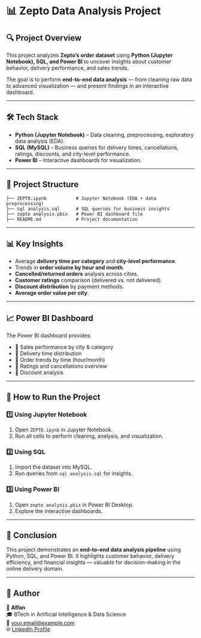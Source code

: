 # 📊 Zepto Data Analysis Project  

## 🔍 Project Overview  
This project analyzes **Zepto’s order dataset** using **Python (Jupyter Notebook), SQL, and Power BI** to uncover insights about customer behavior, delivery performance, and sales trends.  

The goal is to perform **end-to-end data analysis** — from cleaning raw data to advanced visualization — and present findings in an interactive dashboard.  

---

## 🛠️ Tech Stack  
- **Python (Jupyter Notebook)** – Data cleaning, preprocessing, exploratory data analysis (EDA).  
- **SQL (MySQL)** – Business queries for delivery times, cancellations, ratings, discounts, and city-level performance.  
- **Power BI** – Interactive dashboards for visualization.  

---

## 📂 Project Structure  
```
├── ZEPTO.ipynb           # Jupyter Notebook (EDA + data preprocessing)
├── sql analysis.sql      # SQL queries for business insights
├── zepto analysis.pbix   # Power BI dashboard file
├── README.md             # Project documentation
```

---

## 📊 Key Insights  
- Average **delivery time per category** and **city-level performance**.  
- Trends in **order volume by hour and month**.  
- **Cancelled/returned orders** analysis across cities.  
- **Customer ratings** comparison (delivered vs. not delivered).  
- **Discount distribution** by payment methods.  
- **Average order value per city**.  

---

## 📈 Power BI Dashboard  
The Power BI dashboard provides:  
- 📌 Sales performance by city & category  
- 📌 Delivery time distribution  
- 📌 Order trends by time (hour/month)  
- 📌 Ratings and cancellations overview  
- 📌 Discount analysis  

---

## 🚀 How to Run the Project  

### 1️⃣ Using Jupyter Notebook  
1. Open `ZEPTO.ipynb` in Jupyter Notebook.  
2. Run all cells to perform cleaning, analysis, and visualization.  

### 2️⃣ Using SQL  
1. Import the dataset into MySQL.  
2. Run queries from `sql analysis.sql` for insights.  

### 3️⃣ Using Power BI  
1. Open `zepto analysis.pbix` in Power BI Desktop.  
2. Explore the interactive dashboards.  

---

## 📌 Conclusion  
This project demonstrates an **end-to-end data analysis pipeline** using Python, SQL, and Power BI. It highlights customer behavior, delivery efficiency, and financial insights — valuable for decision-making in the online delivery domain.  

---

## 💼 Author  
👤 **Affan**  
🎓 BTech in Artificial Intelligence & Data Science  
📧 your.email@example.com  
🌐 [LinkedIn Profile](https://www.linkedin.com)  
